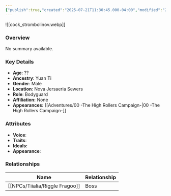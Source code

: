 ```yaml
---
{"publish":true,"created":"2025-07-21T11:30:45.000-04:00","modified":"2025-08-14T15:47:30.516-04:00","published":"2025-08-14T15:47:30.516-04:00","cssclasses":"","Age":"??","Ancestry":"Yuan Ti","Gender":"Male","Location":["Nova Jersaeria Sewers"],"Role":["Bodyguard"],"Affiliation":["None"],"Appearances":["[[00 -The High Rollers Campaign-]]"]}
---
```



![[cock_strombolinov.webp]]

### Overview
No summary available.

### Key Details
- **Age**: ??
- **Ancestry**: Yuan Ti
- **Gender**: Male
- **Location**: Nova Jersaeria Sewers
- **Role**: Bodyguard
- **Affiliation:** None
- **Appearances:** [[Adventures/00 -The High Rollers Campaign-\|00 -The High Rollers Campaign-]]

### Attributes
- **Voice**: 
- **Traits**: 
- **Ideals:** 
- **Appearance**:

### Relationships

| Name              | Relationship |
| ----------------- | ------------ |
| [[NPCs/Tiialia/Riggle Fragoo]] | Boss         |
